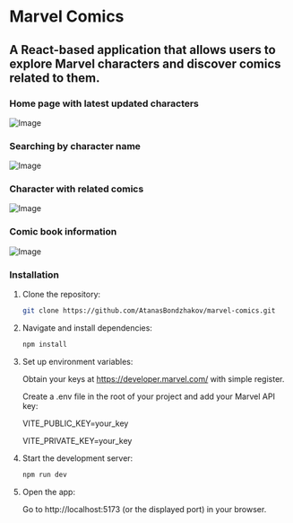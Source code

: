 # Marvel Comics
## A React-based application that allows users to explore Marvel characters and discover comics related to them.


### Home page with latest updated characters
![Image](https://github.com/user-attachments/assets/fc9e6077-d945-4a05-afef-89ee736ff32f)



### Searching by character name
![Image](https://github.com/user-attachments/assets/8b93e0b7-d984-4d51-bf9c-7c36dedda359)



### Character with related comics
![Image](https://github.com/user-attachments/assets/85614401-0e51-499b-9173-18ef79deb3a9)


### Comic book information
![Image](https://github.com/user-attachments/assets/8c6ed776-4206-44a9-b5b2-ee44e34d054e)


### Installation

1. Clone the repository:

    ```sh
    git clone https://github.com/AtanasBondzhakov/marvel-comics.git
    ```

2. Navigate and install dependencies:

    ```sh
    npm install
    ```

3. Set up environment variables:

    Obtain your keys at https://developer.marvel.com/ with simple register.

    Create a .env file in the root of your project and add your Marvel API key:

    VITE_PUBLIC_KEY=your_key

    VITE_PRIVATE_KEY=your_key

4. Start the development server:

    ```sh
    npm run dev
    ```

5. Open the app:

    Go to http://localhost:5173 (or the displayed port) in your browser.
